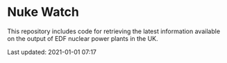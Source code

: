 # Nuke Watch

This repository includes code for retrieving the latest information available on the output of EDF nuclear power plants in the UK.

Last updated: 2021-01-01 07:17